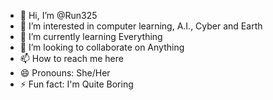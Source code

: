 - 👋 Hi, I’m @Run325
- 👀 I’m interested in computer learning, A.I., Cyber and Earth
- 🌱 I’m currently learning Everything
- 💞️ I’m looking to collaborate on Anything
- 📫 How to reach me here
- 😄 Pronouns: She/Her
- ⚡ Fun fact: I'm Quite Boring

<!---
Run325/Run325 is a ✨ special ✨ repository because its `README.md` (this file) appears on your GitHub profile.
You can click the Preview link to take a look at your changes.
--->
